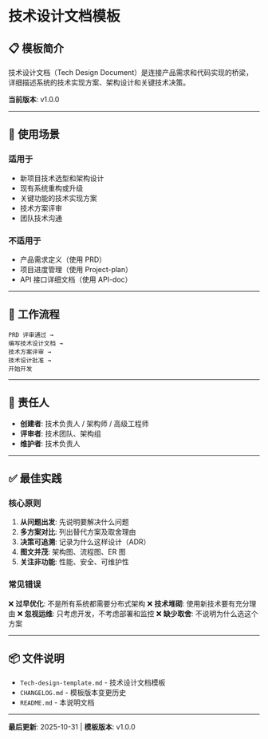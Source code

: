# 技术设计文档模板

## 📋 模板简介

技术设计文档（Tech Design Document）是连接产品需求和代码实现的桥梁，详细描述系统的技术实现方案、架构设计和关键技术决策。

**当前版本**: v1.0.0

---

## 🎯 使用场景

### 适用于
- 新项目技术选型和架构设计
- 现有系统重构或升级
- 关键功能的技术实现方案
- 技术方案评审
- 团队技术沟通

### 不适用于
- 产品需求定义（使用 PRD）
- 项目进度管理（使用 Project-plan）
- API 接口详细文档（使用 API-doc）

---

## 🔄 工作流程

```
PRD 评审通过 →
编写技术设计文档 →
技术方案评审 →
技术设计批准 →
开始开发
```

---

## 👥 责任人

- **创建者**: 技术负责人 / 架构师 / 高级工程师
- **评审者**: 技术团队、架构组
- **维护者**: 技术负责人

---

## ✅ 最佳实践

### 核心原则

1. **从问题出发**: 先说明要解决什么问题
2. **多方案对比**: 列出替代方案及取舍理由
3. **决策可追溯**: 记录为什么这样设计（ADR）
4. **图文并茂**: 架构图、流程图、ER 图
5. **关注非功能**: 性能、安全、可维护性

### 常见错误

❌ **过早优化**: 不是所有系统都需要分布式架构
❌ **技术堆砌**: 使用新技术要有充分理由
❌ **忽视运维**: 只考虑开发，不考虑部署和监控
❌ **缺少取舍**: 不说明为什么选这个方案

---

## 📦 文件说明

- `Tech-design-template.md` - 技术设计文档模板
- `CHANGELOG.md` - 模板版本变更历史
- `README.md` - 本说明文档

---

**最后更新**: 2025-10-31 | **模板版本**: v1.0.0
